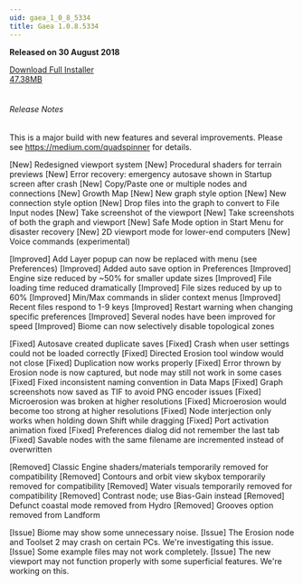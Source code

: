 ```yaml
---
uid: gaea_1_0_8_5334
title: Gaea 1.0.8.5334
---
```



**Released on 30 August 2018**

<div class="btn-group" role="group">
<a href="http://viridian.quadspinner.com/gaea/Gaea-EAP-5334.exe" class="btn btn-dark">Download Full Installer<br />47.38MB</a>
</div></div></div>
<br><h6 class="ml-2">Release Notes</h6>
<div class="card">
<div class="card-body release-note">

This is a major build with new features and several improvements. Please see https://medium.com/quadspinner for details.

[New] Redesigned viewport system
[New] Procedural shaders for terrain previews
[New] Error recovery: emergency autosave shown in Startup screen after crash
[New] Copy/Paste one or multiple nodes and connections
[New] Growth Map
[New] New graph style option
[New] New connection style option
[New] Drop files into the graph to convert to File Input nodes
[New] Take screenshot of the viewport
[New] Take screenshots of both the graph and viewport
[New] Safe Mode option in Start Menu for disaster recovery
[New] 2D viewport mode for lower-end computers
[New] Voice commands (experimental)

[Improved] Add Layer popup can now be replaced with menu (see Preferences)
[Improved] Added auto save option in Preferences
[Improved] Engine size reduced by ~50% for smaller update sizes
[Improved] File loading time reduced dramatically
[Improved] File sizes reduced by up to 60%
[Improved] Min/Max commands in slider context menus
[Improved] Recent files respond to 1-9 keys
[Improved] Restart warning when changing specific preferences
[Improved] Several nodes have been improved for speed
[Improved] Biome can now selectively disable topological zones

[Fixed] Autosave created duplicate saves
[Fixed] Crash when user settings could not be loaded correctly
[Fixed] Directed Erosion tool window would not close
[Fixed] Duplication now works properly
[Fixed] Error thrown by Erosion node is now captured, but node may still not work in some cases
[Fixed] Fixed inconsistent naming convention in Data Maps
[Fixed] Graph screenshots now saved as TIF to avoid PNG encoder issues
[Fixed] Microerosion was broken at higher resolutions
[Fixed] Microerosion would become too strong at higher resolutions
[Fixed] Node interjection only works when holding down Shift while dragging
[Fixed] Port activation animation fixed
[Fixed] Preferences dialog did not remember the last tab
[Fixed] Savable nodes with the same filename are incremented instead of overwritten

[Removed] Classic Engine shaders/materials temporarily removed for compatibility
[Removed] Contours and orbit view skybox temporarily removed for compatibility
[Removed] Water visuals temporarily removed for compatibility
[Removed] Contrast node; use Bias-Gain instead
[Removed] Defunct coastal mode removed from Hydro
[Removed] Grooves option removed from Landform

[Issue] Biome may show some unnecessary noise.
[Issue] The Erosion node and Toolset 2 may crash on certain PCs. We're investigating this issue.
[Issue] Some example files may not work completely.
[Issue] The new viewport may not function properly with some superficial features. We're working on this.


</div></div>
